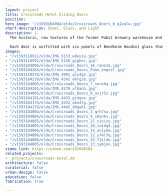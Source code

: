 ```yaml
---
layout: project
title: Crossroads Hotel Sliding Doors
position: 
hero_image: "/v1593104004/eldo/Crossroads_Doors_6_q1ealw.jpg"
short-description: Steel, Glass, and Light
description: |-
  The historic, raw textures of the former Pabst brewery warehouse and Tom Pendergast office building are accentuated by sleek, modern design and contemporary finishes, including 136 custom fabricated steel sliding doors in each guest room. El Dorado designed and built the doors in our steel-fabrication shop with careful attention to detail in the creation of the pulls, stops, and floor guides.

  Each door is outfitted with six panels of Bendheim Houdini glass that is fluted to obscure visibility while allowing ample light to penetrate.
images:
- "/v1593110612/eldo/IMG_5153_wdyuiu.jpg"
- "/v1593110592/eldo/IMG_5150_gighnr.jpg"
- "/v1593104006/eldo/Crossroads_Doors_16_ransze.jpg"
- "/v1593104384/eldo/Crossroads_Doors_Pano_enqcel.jpg"
- "/v1593110578/eldo/IMG_4992_qly4g2.jpg"
- "/v1593104210/eldo/IMG_4242_whrgim.jpg"
- "/v1593104005/eldo/Crossroads_Doors_7_serohq.jpg"
- "/v1593104201/eldo/IMG_4270_xfdanh.jpg"
- "/v1593104005/eldo/Crossroads_Doors_8_axjt5z.jpg"
- "/v1593104191/eldo/IMG_4433_gj4qnv.jpg"
- "/v1593104174/eldo/IMG_4252_omn4lg.jpg"
- "/v1593104179/eldo/IMG_4445_d6qwhl.jpg"
- "/v1593104004/eldo/Crossroads_Doors_3_qrh7sw.jpg"
- "/v1593104004/eldo/Crossroads_Doors_4_i0xnkv.jpg"
- "/v1593104005/eldo/Crossroads_Doors_11_cixixy.jpg"
- "/v1593104005/eldo/Crossroads_Doors_10_iu1dq4.jpg"
- "/v1593104006/eldo/Crossroads_Doors_14_anlu5m.jpg"
- "/v1593104006/eldo/Crossroads_Doors_12_yf4lfq.jpg"
- "/v1593104006/eldo/Crossroads_Doors_15_f1ildo.jpg"
- "/v1593104005/eldo/Crossroads_Doors_13_symjax.jpg"
vimeo_link: https://vimeo.com/432600164
related_projects:
- _projects/crossroads-hotel.md
architecture: false
curatorial: false
urban-design: false
education: false
fabrication: true

---
```

